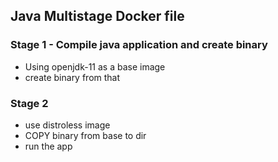 ## Java Multistage Docker file

### Stage 1 - Compile java application and create binary

- Using openjdk-11 as a base image
- create binary from that

### Stage 2

- use distroless image
- COPY binary from base to dir
- run the app
